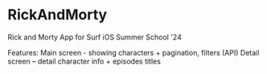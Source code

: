 # RickAndMorty
Rick and Morty App for Surf iOS Summer School '24

Features:
Main screen - showing characters + pagination, filters (API)
Detail screen – detail character info + episodes titles
